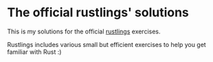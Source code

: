# The official rustlings' solutions
This is my solutions for the official [rustlings](https://github.com/rust-lang/rustlings) exercises.

Rustlings includes various small but efficient exercises to help you get familiar with Rust :)
